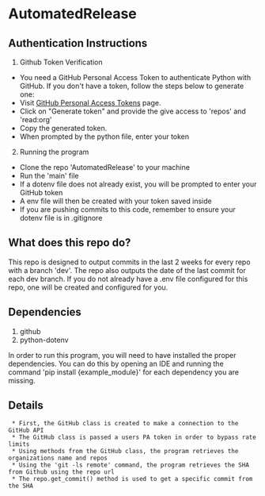 # AutomatedRelease


## Authentication Instructions
	
 1.  Github Token Verification
   - You need a GitHub Personal Access Token to authenticate Python with GitHub. If you don't have a token, follow the steps below to generate one:
   - Visit [GitHub Personal Access Tokens](https://github.com/settings/tokens) page.
   - Click on "Generate token" and provide the give access to 'repos' and 'read:org'
   - Copy the generated token.
   - When prompted by the python file, enter your token 

 2.   Running the program
  * Clone the repo 'AutomatedRelease' to your machine
  * Run the 'main' file
  * If a dotenv file does not already exist, you will be prompted to enter your GitHub token
  * A env file will then be created with your token saved inside
  * If you are pushing commits to this code, remember to ensure your dotenv file is in .gitignore

  

## What does this repo do?
This repo is designed to output commits in the last 2 weeks for every repo with a branch 'dev'. The repo also outputs
the date of the last commit for each dev branch. If you do not already have a .env file configured for this repo, 
one will be
created and configured for you.



## Dependencies
1.  github
2.  python-dotenv

In order to run this program, you will need to have installed the proper dependencies.
You can do this by opening an IDE and running the command 'pip install {example_module}' for each dependency you are missing.

## Details

     * First, the GitHub class is created to make a connection to the GitHub API
     * The GitHub class is passed a users PA token in order to bypass rate limits
     * Using methods from the GitHub class, the program retrieves the organizations name and repos
     * Using the 'git -ls remote' command, the program retrieves the SHA from Github using the repo url
     * The repo.get_commit() method is used to get a specific commit from the SHA
 
 

